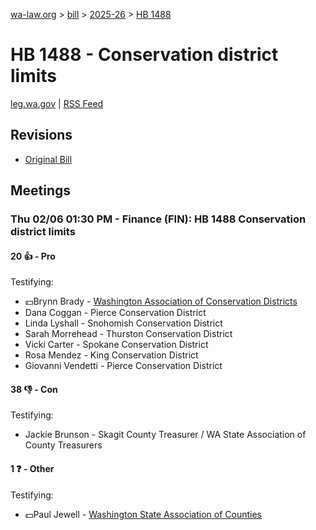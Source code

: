 [wa-law.org](/) > [bill](/bill/) > [2025-26](/bill/2025-26/) > [HB 1488](/bill/2025-26/hb/1488/)

# HB 1488 - Conservation district limits
[leg.wa.gov](https://app.leg.wa.gov/billsummary?BillNumber=1488&Year=2025&Initiative=false) | [RSS Feed](./rss.xml)

## Revisions
* [Original Bill](1/)

## Meetings
### Thu 02/06 01:30 PM - Finance (FIN): HB 1488 Conservation district limits
#### 20 👍 - Pro
Testifying:
* 💵Brynn Brady - [Washington Association of Conservation Districts](/org/washington_association_of_conservation_districts/)
* Dana Coggan - Pierce Conservation District
* Linda Lyshall - Snohomish Conservation District
* Sarah Morrehead - Thurston Conservation District
* Vicki Carter - Spokane Conservation District
* Rosa Mendez - King Conservation District
* Giovanni Vendetti - Pierce Conservation District

#### 38 👎 - Con
Testifying:
* Jackie Brunson - Skagit County Treasurer / WA State Association of County Treasurers

#### 1 ❓ - Other
Testifying:
* 💵Paul Jewell - [Washington State Association of Counties](/org/washington_state_association_of_counties/)

